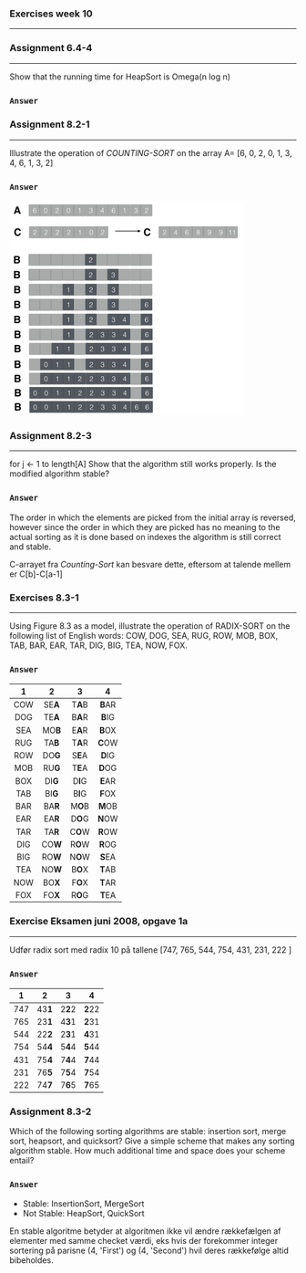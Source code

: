 ### Exercises week 10
***
### Assignment 6.4-4 
***
Show that the running time for HeapSort is Omega(n log n)


### `Answer`


### Assignment 8.2-1
***
Illustrate the operation of _COUNTING-SORT_ on the array A= [6, 0, 2, 0, 1, 3, 4, 6, 1, 3, 2]

### `Answer`
![alt-text](images/ass1.png)

### Assignment 8.2-3
***
for j ← 1 to length[A] Show that the algorithm still works properly. Is the modified algorithm stable?

### `Answer`
The order in which the elements are picked from the initial array is reversed, however since the order in which they are picked has no meaning to the actual sorting as it is done based on indexes the algorithm is still correct and stable.


C-arrayet fra _Counting-Sort_ kan besvare dette, eftersom at talende mellem er C[b]-C[a-1]

### Exercises 8.3-1
***
Using Figure 8.3 as a model, illustrate the operation of RADIX-SORT on the following list of English words: COW, DOG, SEA, RUG, ROW, MOB, BOX, TAB, BAR, EAR, TAR, DIG, BIG, TEA, NOW, FOX.

### `Answer`
 1| 2 |3 | 4 
:----:|:----:|:----:|:----:
COW | SE**A** | T**A**B | **B**AR
DOG | TE**A** | B**A**R | **B**IG
SEA | MO**B** | E**A**R | **B**OX
RUG | TA**B** | T**A**R | **C**OW
ROW | DO**G** | S**E**A | **D**IG
MOB | RU**G** | T**E**A | **D**OG
BOX | DI**G** | D**I**G | **E**AR
TAB | BI**G** | B**I**G | **F**OX
BAR | BA**R** | M**O**B | **M**OB
EAR | EA**R** | D**O**G | **N**OW
TAR | TA**R** | C**O**W | **R**OW
DIG | CO**W** | R**O**W | **R**OG
BIG | RO**W** | N**O**W | **S**EA
TEA | NO**W** | B**O**X | **T**AB
NOW | BO**X** | F**O**X | **T**AR
FOX | FO**X** | R**O**G | **T**EA


### Exercise Eksamen juni 2008, opgave 1a
***
Udfør radix sort med radix 10 på tallene [747, 765, 544, 754, 431, 231, 222
]

### `Answer`
1 | 2 | 3 | 4
:----:|:----:|:----:|:----:
747 | 43**1** | 2**2**2 | **2**22
765 | 23**1** | 4**3**1 | **2**31
544 | 22**2** | 2**3**1 | **4**31
754 | 54**4** | 5**4**4 | **5**44
431 | 75**4** | 7**4**4 | **7**44
231 | 76**5** | 7**5**4 | **7**54
222 | 74**7** | 7**6**5 | **7**65

### Assignment 8.3-2
Which of the following sorting algorithms are stable: insertion sort, merge sort, heapsort, and quicksort? Give a simple scheme that makes any sorting algorithm stable. How much additional time and space does your scheme entail?

### `Answer`
- Stable: InsertionSort, MergeSort
- Not Stable: HeapSort, QuickSort

En stable algoritme betyder at algoritmen ikke vil ændre rækkefælgen af elementer med samme checket værdi, eks hvis der forekommer integer sortering på parisne (4, 'First') og (4, 'Second') hvil deres rækkefølge altid bibeholdes.